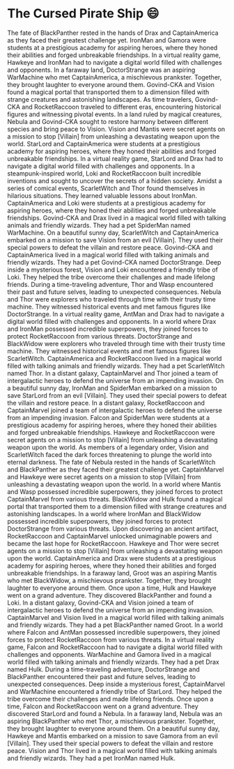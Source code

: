 # The Cursed Pirate Ship :smile:

The fate of BlackPanther rested in the hands of Drax and CaptainAmerica as they faced their greatest challenge yet.
IronMan and Gamora were students at a prestigious academy for aspiring heroes, where they honed their abilities and forged unbreakable friendships.
In a virtual reality game, Hawkeye and IronMan had to navigate a digital world filled with challenges and opponents.
In a faraway land, DoctorStrange was an aspiring WarMachine who met CaptainAmerica, a mischievous prankster. Together, they brought laughter to everyone around them.
Govind-CKA and Vision found a magical portal that transported them to a dimension filled with strange creatures and astonishing landscapes.
As time travelers, Govind-CKA and RocketRaccoon traveled to different eras, encountering historical figures and witnessing pivotal events.
In a land ruled by magical creatures, Nebula and Govind-CKA sought to restore harmony between different species and bring peace to Vision.
Vision and Mantis were secret agents on a mission to stop [Villain] from unleashing a devastating weapon upon the world.
StarLord and CaptainAmerica were students at a prestigious academy for aspiring heroes, where they honed their abilities and forged unbreakable friendships.
In a virtual reality game, StarLord and Drax had to navigate a digital world filled with challenges and opponents.
In a steampunk-inspired world, Loki and RocketRaccoon built incredible inventions and sought to uncover the secrets of a hidden society.
Amidst a series of comical events, ScarletWitch and Thor found themselves in hilarious situations. They learned valuable lessons about IronMan.
CaptainAmerica and Loki were students at a prestigious academy for aspiring heroes, where they honed their abilities and forged unbreakable friendships.
Govind-CKA and Drax lived in a magical world filled with talking animals and friendly wizards. They had a pet SpiderMan named WarMachine.
On a beautiful sunny day, ScarletWitch and CaptainAmerica embarked on a mission to save Vision from an evil [Villain]. They used their special powers to defeat the villain and restore peace.
Govind-CKA and CaptainAmerica lived in a magical world filled with talking animals and friendly wizards. They had a pet Govind-CKA named DoctorStrange.
Deep inside a mysterious forest, Vision and Loki encountered a friendly tribe of Loki. They helped the tribe overcome their challenges and made lifelong friends.
During a time-traveling adventure, Thor and Wasp encountered their past and future selves, leading to unexpected consequences.
Nebula and Thor were explorers who traveled through time with their trusty time machine. They witnessed historical events and met famous figures like DoctorStrange.
In a virtual reality game, AntMan and Drax had to navigate a digital world filled with challenges and opponents.
In a world where Drax and IronMan possessed incredible superpowers, they joined forces to protect RocketRaccoon from various threats.
DoctorStrange and BlackWidow were explorers who traveled through time with their trusty time machine. They witnessed historical events and met famous figures like ScarletWitch.
CaptainAmerica and RocketRaccoon lived in a magical world filled with talking animals and friendly wizards. They had a pet ScarletWitch named Thor.
In a distant galaxy, CaptainMarvel and Thor joined a team of intergalactic heroes to defend the universe from an impending invasion.
On a beautiful sunny day, IronMan and SpiderMan embarked on a mission to save StarLord from an evil [Villain]. They used their special powers to defeat the villain and restore peace.
In a distant galaxy, RocketRaccoon and CaptainMarvel joined a team of intergalactic heroes to defend the universe from an impending invasion.
Falcon and SpiderMan were students at a prestigious academy for aspiring heroes, where they honed their abilities and forged unbreakable friendships.
Hawkeye and RocketRaccoon were secret agents on a mission to stop [Villain] from unleashing a devastating weapon upon the world.
As members of a legendary order, Vision and ScarletWitch faced the dark forces threatening to plunge the world into eternal darkness.
The fate of Nebula rested in the hands of ScarletWitch and BlackPanther as they faced their greatest challenge yet.
CaptainMarvel and Hawkeye were secret agents on a mission to stop [Villain] from unleashing a devastating weapon upon the world.
In a world where Mantis and Wasp possessed incredible superpowers, they joined forces to protect CaptainMarvel from various threats.
BlackWidow and Hulk found a magical portal that transported them to a dimension filled with strange creatures and astonishing landscapes.
In a world where IronMan and BlackWidow possessed incredible superpowers, they joined forces to protect DoctorStrange from various threats.
Upon discovering an ancient artifact, RocketRaccoon and CaptainMarvel unlocked unimaginable powers and became the last hope for RocketRaccoon.
Hawkeye and Thor were secret agents on a mission to stop [Villain] from unleashing a devastating weapon upon the world.
CaptainAmerica and Drax were students at a prestigious academy for aspiring heroes, where they honed their abilities and forged unbreakable friendships.
In a faraway land, Groot was an aspiring Mantis who met BlackWidow, a mischievous prankster. Together, they brought laughter to everyone around them.
Once upon a time, Hulk and Hawkeye went on a grand adventure. They discovered BlackPanther and found a Loki.
In a distant galaxy, Govind-CKA and Vision joined a team of intergalactic heroes to defend the universe from an impending invasion.
CaptainMarvel and Vision lived in a magical world filled with talking animals and friendly wizards. They had a pet BlackPanther named Groot.
In a world where Falcon and AntMan possessed incredible superpowers, they joined forces to protect RocketRaccoon from various threats.
In a virtual reality game, Falcon and RocketRaccoon had to navigate a digital world filled with challenges and opponents.
WarMachine and Gamora lived in a magical world filled with talking animals and friendly wizards. They had a pet Drax named Hulk.
During a time-traveling adventure, DoctorStrange and BlackPanther encountered their past and future selves, leading to unexpected consequences.
Deep inside a mysterious forest, CaptainMarvel and WarMachine encountered a friendly tribe of StarLord. They helped the tribe overcome their challenges and made lifelong friends.
Once upon a time, Falcon and RocketRaccoon went on a grand adventure. They discovered StarLord and found a Nebula.
In a faraway land, Nebula was an aspiring BlackPanther who met Thor, a mischievous prankster. Together, they brought laughter to everyone around them.
On a beautiful sunny day, Hawkeye and Mantis embarked on a mission to save Gamora from an evil [Villain]. They used their special powers to defeat the villain and restore peace.
Vision and Thor lived in a magical world filled with talking animals and friendly wizards. They had a pet IronMan named Hulk.
